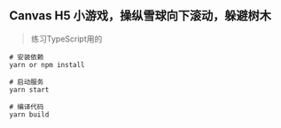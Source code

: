 ## Canvas H5 小游戏，操纵雪球向下滚动，躲避树木
> 练习TypeScript用的

```
# 安装依赖
yarn or npm install

# 启动服务
yarn start

# 编译代码
yarn build
```